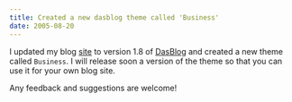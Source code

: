 ```yaml
---
title: Created a new dasblog theme called 'Business'
date: 2005-08-20
---
```


I updated my blog [site](http://www.delarou.name/) to version 1.8 of [DasBlog](http://www.dasblog.net/) and created a new theme called `Business`. I will release soon a version of the theme so that you can use it for your own blog site.

Any feedback and suggestions are welcome!
